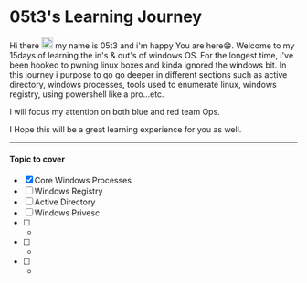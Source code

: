 # 05t3's Learning Journey

Hi there <img src="https://media.giphy.com/media/hvRJCLFzcasrR4ia7z/giphy.gif" width="20px"> my name is 05t3 and i'm happy You are here😁. Welcome to my 15days of learning the in's & out's of windows OS. For the longest time, i've been hooked to pwning linux boxes and kinda ignored the windows bit. In this journey i purpose to go go deeper in different sections such as active directory, windows processes, tools used to enumerate linux, windows registry, using powershell like a pro...etc.

I will focus my attention on both blue and red team Ops.

I Hope this will be a great learning experience for you as well.

---

#### Topic to cover

- [x] Core Windows Processes
- [ ] Windows Registry
- [ ] Active Directory
- [ ] Windows Privesc
- [ ] -
- [ ] -
- [ ] -
